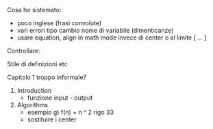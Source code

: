 Cosa ho sistemato:
- poco inglese (frasi convolute)
- vari errori tipo cambio nome di variabile (dimenticanze)
- usare equation, align in math mode invece di center o al limite \[ ... \]



Controllare:

Stile di definizioni etc

Capitolo 1 troppo informale?

1. Introduction
    - funzione input - output
2. Algorithms
    - esempio g) f(n) = n ^ 2 rigo 33
    - sostituire i center
  